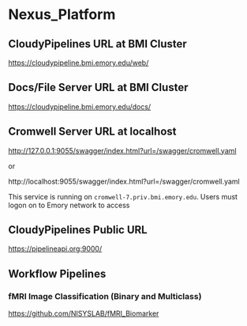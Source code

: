 # Nexus_Platform


## CloudyPipelines URL at BMI Cluster
https://cloudypipeline.bmi.emory.edu/web/

## Docs/File Server URL at BMI Cluster
https://cloudypipeline.bmi.emory.edu/docs/

## Cromwell Server URL at localhost
http://127.0.0.1:9055/swagger/index.html?url=/swagger/cromwell.yaml

or

http://localhost:9055/swagger/index.html?url=/swagger/cromwell.yaml

This service is running on ```cromwell-7.priv.bmi.emory.edu```. Users must logon on to Emory network to access

## CloudyPipelines Public URL
https://pipelineapi.org:9000/

## Workflow Pipelines

### fMRI Image Classification (Binary and Multiclass)

https://github.com/NISYSLAB/fMRI_Biomarker



